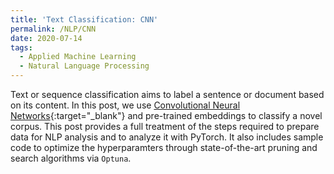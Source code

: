 ```yaml
---
title: 'Text Classification: CNN'
permalink: /NLP/CNN
date: 2020-07-14
tags:
  - Applied Machine Learning
  - Natural Language Processing
---
```


Text or sequence classification aims to label a sentence or document based on its content. In this post, we use [Convolutional Neural Networks](/applied_nlp/CNN.html){:target="_blank"}
 and pre-trained embeddings to classify a novel corpus. This post provides a full treatment of the steps required to prepare data for NLP analysis and to analyze it with PyTorch. It also includes sample code to optimize the hyperparamters through state-of-the-art pruning and search algorithms via `Optuna`.